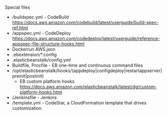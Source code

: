 Special files
- /buildspec.yml - CodeBuild https://docs.aws.amazon.com/codebuild/latest/userguide/build-spec-ref.html
- /appspec.yml - CodeDeploy https://docs.aws.amazon.com/codedeploy/latest/userguide/reference-appspec-file-structure-hooks.html
- Dockerrun.AWS.json 
- .ebextension/*.config
- .elasticbeanstalk/config.yml
- Buildfile, Procfile - EB one-time and continuous command files
- /opt/elasticbeanstalk/hooks/(appdeploy|configdeploy|restartappserver|preinit|postinit) 
  - EB custom platform hooks https://docs.aws.amazon.com/elasticbeanstalk/latest/dg/custom-platform-hooks.html
- /Jenkinsfile - Jenkins
- /template.yml - CodeStar, a CloudFormation template that drives customization
